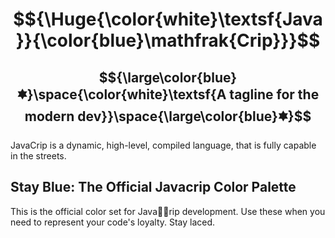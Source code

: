 # $${\Huge{\color{white}\textsf{Java}}{\color{blue}\mathfrak{Crip}}}$$

## $${\large\color{blue}🟌}\space{\color{white}\textsf{A tagline for the modern dev}}\space{\large\color{blue}🟌}$$

JavaCrip is a dynamic, high-level, compiled language, that is fully capable in the streets. 

## Stay Blue: The Official Javacrip Color Palette

This is the official color set for Java🤏🏿rip development. Use these when you need to represent your code's loyalty. Stay laced.
